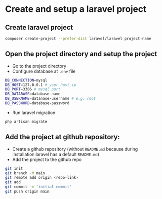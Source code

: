 # Create and setup a laravel project

## Create laravel project
```bash	
composer create-project --prefer-dist laravel/laravel project-name
```
## Open the project directory and setup the project
- Go to the project directory 
- Configure database at `.env` file	
```bash
DB_CONNECTION=mysql
DB_HOST=127.0.0.1 # your host ip
DB_PORT=3306 # mysql port
DB_DATABASE=database-name
DB_USERNAME=datanase-username # e.g. root
DB_PASSWORD=database-password 
```
- Run laravel migration 
```bash
php artisan migrate
```

## Add the project at github repository:
- Create a github repository (without `README.md` because during installation laravel has a default `README.md`)
- Add the project to the github repo
```bash
git init
git branch -M main
git remote add origin <repo-link>
git add .
git commit -m 'initial commit'
git push origin main  
```